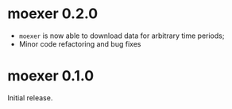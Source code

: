 # moexer 0.2.0

* `moexer` is now able to download data for arbitrary time periods;
* Minor code refactoring and bug fixes

# moexer 0.1.0

Initial release.